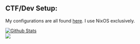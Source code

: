 ## CTF/Dev Setup:
My configurations are all found <a href="https://github.com/nixosrc">here</a>. I use NixOS exclusively.

<a href="https://github.com/novafacing">
<img align="center" alt="Github Stats" src="https://github-readme-stats.codestackr.vercel.app/api?username=novafacing&show_icons=true&hide_border=true&count_private=true&include_all_commits=true&theme=dracula" /></a>

<br>

<a href="https://github.com/Vishisht182">
  <img align="center" src="https://github-readme-stats.anuraghazra1.vercel.app/api/top-langs/?username=novafacing&layout=compact&hide_border=true&theme=dracula" />
</a>
